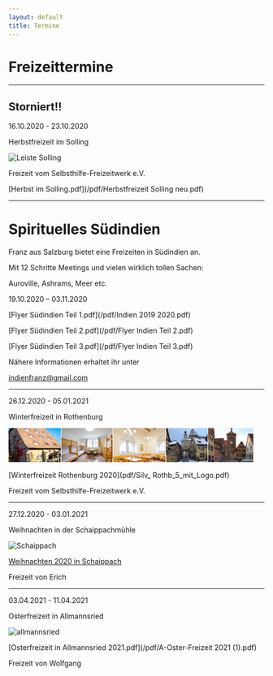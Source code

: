 ```yaml
---
layout: default
title: Termine
---
```

# Freizeittermine

-------------------------------------------------------------------------------

## Storniert!!

16.10.2020 - 23.10.2020

Herbstfreizeit im Solling

![Leiste Solling](/images/einbeck_bildleiste.png)

Freizeit vom Selbsthilfe-Freizeitwerk e.V.

[Herbst im Solling.pdf](/pdf/Herbstfreizeit Solling neu.pdf)

-----------------------------------------------------------------------------

# Spirituelles Südindien

Franz aus Salzburg bietet eine Freizeiten in Südindien an.

Mit 12 Schritte Meetings und vielen wirklich tollen Sachen: 

Auroville, Ashrams, Meer etc.

19.10.2020 – 03.11.2020

[Flyer Südindien Teil 1.pdf](/pdf/Indien 2019 2020.pdf)

[Flyer Südindien Teil 2.pdf](/pdf/Flyer Indien Teil 2.pdf)

[Flyer Südindien Teil 3.pdf](/pdf/Flyer Indien Teil 3.pdf)

Nähere Informationen erhaltet ihr unter 

<indienfranz@gmail.com>

--------------------------------------------------------------------------------

26.12.2020 - 05.01.2021

Winterfreizeit in Rothenburg

![Rothenburg op der Tauber](/images/rothenburg.png)

[Winterfreizeit Rothenburg 2020](pdf/Silv_ Rothb_5_mit_Logo.pdf)

Freizeit vom Selbsthilfe-Freizeitwerk e.V. 

---------------------------------------------------------------------------------
27.12.2020 - 03.01.2021

Weihnachten in der Schaippachmühle

![Schaippach](/images/schaippach.jpeg)

[Weihnachten 2020 in Schaippach](pdf/Einladung_Weihnachtsfreizeit_Schaippach_2020neu.pdf)

Freizeit von Erich

---------------------------------------------------------------------------------

03.04.2021 - 11.04.2021

Osterfreizeit in Allmannsried

![allmannsried](/images/allmansried.jpeg)

[Osterfreizeit in Allmannsried 2021.pdf](/pdf/A-Oster-Freizeit 2021 (1).pdf)

Freizeit von Wolfgang
